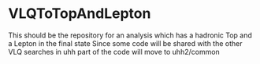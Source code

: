 VLQToTopAndLepton
=================
This should be the repository for an analysis which has a hadronic Top and a Lepton in the final state
Since some code will be shared with the other VLQ searches in uhh part of the code will move to uhh2/common
